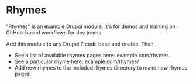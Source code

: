 Rhymes
======

"Rhymes" is an example Drupal module. It's for demos and training on
GitHub-based workflows for dev teams.

Add this module to any Drupal 7 code base and enable. Then...

 - See a list of available rhymes pages here: example.com/rhymes
 - See a particular rhyme here: example.com/rhymes/<my-rhyme>
 - Add new rhymes to the included rhymes directory to make new rhymes pages
